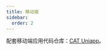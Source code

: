 ```yaml
---
title: 移动端
sidebar:
  order: 2
---
```


配套移动端应用代码仓库：[CAT Uniapp](https://github.com/celaraze/cat-uniapp.git)。
